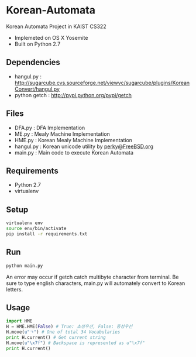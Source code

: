 Korean-Automata
===============

Korean Automata Project in KAIST CS322
- Implemeted on OS X Yosemite
- Built on Python 2.7

Dependencies
------------
- hangul.py : http://sugarcube.cvs.sourceforge.net/viewvc/sugarcube/plugins/KoreanConvert/hangul.py
- python getch : http://pypi.python.org/pypi/getch

Files
-----
- DFA.py : DFA Implementation
- ME.py : Mealy Machine Implementation
- HME.py : Korean Mealy Machine Implementation
- hangul.py : Korean unicode utility by perky@FreeBSD.org
- main.py : Main code to execute Korean Automata

Requirements
------------
- Python 2.7
- virtualenv

Setup
-----
```sh
virtualenv env
source env/bin/activate
pip install -r requirements.txt
```

Run
---
```sh
python main.py
```
An error may occur if getch catch multibyte character from terminal. Be sure to type english characters, main.py will automately convert to Korean letters.

Usage
-----
```python
import HME
H = HME.HME(False) # True: 초성우선, False: 종성우선
H.move(u"ㄱ") # One of total 34 Vocabularies
print H.current() # Get current string
H.move(u"\x7f") # Backspace is represented as u"\x7f"
print H.current()
```
